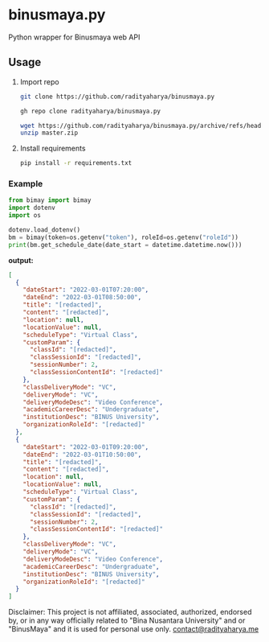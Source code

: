 # binusmaya.py

Python wrapper for Binusmaya web API

## Usage

1. Import repo
    
    ```bash
    git clone https://github.com/radityaharya/binusmaya.py
    ```
    
    ```bash
    gh repo clone radityaharya/binusmaya.py
    ```
    
    ```bash
    wget https://github.com/radityaharya/binusmaya.py/archive/refs/heads/master.zip
    unzip master.zip
    ```
    
2. Install requirements 
    
    ```bash
    pip install -r requirements.txt
    ```
    

### Example

```python
from bimay import bimay
import dotenv
import os

dotenv.load_dotenv()
bm = bimay(token=os.getenv("token"), roleId=os.getenv("roleId"))
print(bm.get_schedule_date(date_start = datetime.datetime.now()))
```

**output:**

```json
[
  {
    "dateStart": "2022-03-01T07:20:00",
    "dateEnd": "2022-03-01T08:50:00",
    "title": "[redacted]",
    "content": "[redacted]",
    "location": null,
    "locationValue": null,
    "scheduleType": "Virtual Class",
    "customParam": {
      "classId": "[redacted]",
      "classSessionId": "[redacted]",
      "sessionNumber": 2,
      "classSessionContentId": "[redacted]"
    },
    "classDeliveryMode": "VC",
    "deliveryMode": "VC",
    "deliveryModeDesc": "Video Conference",
    "academicCareerDesc": "Undergraduate",
    "institutionDesc": "BINUS University",
    "organizationRoleId": "[redacted]"
  },
  {
    "dateStart": "2022-03-01T09:20:00",
    "dateEnd": "2022-03-01T10:50:00",
    "title": "[redacted]",
    "content": "[redacted]",
    "location": null,
    "locationValue": null,
    "scheduleType": "Virtual Class",
    "customParam": {
      "classId": "[redacted]",
      "classSessionId": "[redacted]",
      "sessionNumber": 2,
      "classSessionContentId": "[redacted]"
    },
    "classDeliveryMode": "VC",
    "deliveryMode": "VC",
    "deliveryModeDesc": "Video Conference",
    "academicCareerDesc": "Undergraduate",
    "institutionDesc": "BINUS University",
    "organizationRoleId": "[redacted]"
  }
]
```

Disclaimer: This project is not affiliated, associated, authorized, endorsed by, or in any way officially related to "Bina Nusantara University" and or "BinusMaya" and it is used for personal use only.
contact@radityaharya.me
